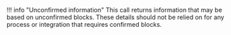 !!! info "Unconfirmed information"
	This call returns information that may be based on unconfirmed blocks. These details should not be relied on for any process or integration that requires confirmed blocks.
